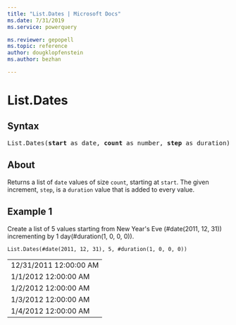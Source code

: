 ```yaml
---
title: "List.Dates | Microsoft Docs"
ms.date: 7/31/2019
ms.service: powerquery

ms.reviewer: gepopell
ms.topic: reference
author: dougklopfenstein
ms.author: bezhan

---
```

# List.Dates

## Syntax

<pre>
List.Dates(<b>start</b> as date, <b>count</b> as number, <b>step</b> as duration) as list
</pre>

## About
Returns a list of `date` values of size `count`, starting at `start`. The given increment, `step`, is a `duration` value that is added to every value.

## Example 1
Create a list of 5 values starting from New Year's Eve (#date(2011, 12, 31)) incrementing by 1 day(#duration(1, 0, 0, 0)).

```powerquery-m
List.Dates(#date(2011, 12, 31), 5, #duration(1, 0, 0, 0))
```

<table> <tr><td>12/31/2011 12:00:00 AM</td></tr> <tr><td>1/1/2012 12:00:00 AM</td></tr> <tr><td>1/2/2012 12:00:00 AM</td></tr> <tr><td>1/3/2012 12:00:00 AM</td></tr> <tr><td>1/4/2012 12:00:00 AM</td></tr> </table>

